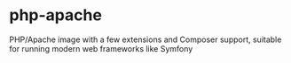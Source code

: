 # php-apache
PHP/Apache image with a few extensions and Composer support, suitable for running modern web frameworks like Symfony
